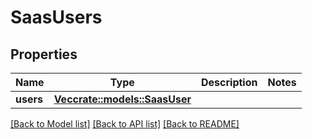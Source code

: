 # SaasUsers

## Properties

Name | Type | Description | Notes
------------ | ------------- | ------------- | -------------
**users** | [**Vec<crate::models::SaasUser>**](SaasUser.md) |  | 

[[Back to Model list]](../README.md#documentation-for-models) [[Back to API list]](../README.md#documentation-for-api-endpoints) [[Back to README]](../README.md)


